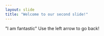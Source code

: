 ```yaml
---
layout: slide
title: "Welcome to our second slide!"
---
```

"I am fantastic"
Use the left arrow to go back!
